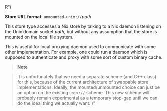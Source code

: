 R"(

**Store URL format**: `unmounted-unix://`*path*

This store type accesses a Nix store by talking to a Nix daemon listening on the Unix domain socket *path*,
but without any assumption that the store is mounted on the local file system.

This is useful for local proxying daemon used to communicate with some other implementation.
For example, one could run a daemon which is supposed to authenticate and proxy with some sort of custom binary cache.

> **Note**

> It is unfortunately that we need a separate scheme (and C++ class) for this, because of the current architecture of swappable store implementations.
> Ideally, the mounted/unmounted choice can just be an option on the existing `unix://` scheme.
> This new scheme will probably remain experimental as a temporary stop-gap until we can do the ideal thing we actually want.
)"
